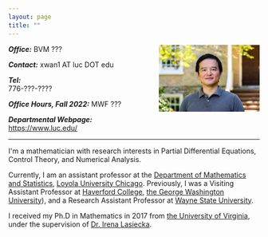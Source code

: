 ```yaml
---
layout: page
title: ""
---
```



<img style="float: right; margin:2% 0%; margin-top: 0" src="/pic/XWan_HC.jpeg" alt = "Xiang Wan Profile" width = "40%">


**_Office:_**
BVM ??? 

**_Contact:_**
xwan1 AT luc DOT edu 

**_Tel:_**	
776-???-???? 

**_Office Hours, Fall 2022:_**
MWF ???

**_Departmental Webpage:_**
[<u>https://www.luc.edu/</u>](https://www.luc.edu/)



***


I'm a mathematician with research interests in Partial Differential Equations, Control Theory, and Numerical Analysis. 

Currently, I am an assistant professor at the [Department of Mathematics and Statistics](https://www.luc.edu/math/index.shtml), [Loyola University Chicago](https://www.luc.edu/). 
Previously, I was a Visiting Assistant Professor at [Haverford College](https://www.haverford.edu/mathematics-and-statistics), [the George Washington University](https://math.columbian.gwu.edu/)), and a Research Assistant Professor at [Wayne State University](https://clas.wayne.edu/math).

I received my Ph.D in Mathematics in 2017 from [the University of Virginia](https://math.virginia.edu/), under the supervision of [Dr. Irena Lasiecka](https://math.virginia.edu/people/il2v/).